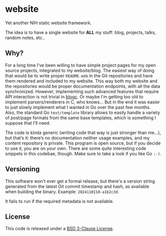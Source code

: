 # website
Yet another NIH static website framework.

The idea is to have a single website for **ALL** my stuff: blog, projects, talks, random notes, etc..

## Why?
For a long time I've been willing to have simple project pages for my open source projects, integrated to my website/blog. The easiest way of doing that would be to write proper `README.md`s in the Git repositories and have them rendered and included to my website. This way both my website and the repositories would be proper documentation endpoints, with all the data synchronized. However, implementing such advanced features that require API interaction is not trivial in [blogc](https://blogc.rgm.io/). Or maybe I'm getting too old to implement parsers/renderers in C, who knows… But in the end it was easier to just slowly implement what I wanted in Go over the past few months. Also, the standard Go `text/template` library allows to easily handle a variety of post/page formats from the same base templates, which is something I suppose that I'll need.

The code is kinda generic (writing code that way is just stronger than me...), but that’s it: there’s no documentation neither usage examples, and my content repository is private. This program is open source, but if you decide to use it, you are on your own. There are some quite interesting code snippets in this codebae, though. Make sure to take a look if you like Go `:-)`.

## Versioning
This software won't ever get a formal release, but there's a version string generated from the latest Git commit timestamp and hash, as available when building the binary. Example: `2024110110-a1b2c3d`.

 It fails to run if the required metadata is not available.

## License
This code is released under a [BSD 3-Clause License](LICENSE).
